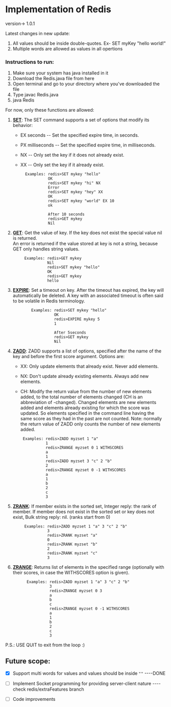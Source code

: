 # Implementation of Redis
version-> 1.0.1

Latest changes in new update:
1. All values should be inside double-quotes. Ex- SET myKey "hello world!"
2. Multiple words are allowed as values in all opertions

### Instructions to run:
1. Make sure your system has java installed in it
2. Download the Redis.java file from here
3. Open terminal and go to your directory where you've downloaded the file
4. Type javac Redis.java
5. java Redis


For now, only these functions are allowed:
1. **[SET](https://redis.io/commands/set)**: The SET command supports a set of options that modify its behavior:
    - EX seconds -- Set the specified expire time, in seconds.
    - PX milliseconds -- Set the specified expire time, in milliseconds.
    - NX -- Only set the key if it does not already exist.
    - XX -- Only set the key if it already exist.
        
            Examples: redis>SET mykey "hello"
                      OK
                      redis>SET mykey "hi" NX
                      Error
                      redis>SET mykey "hey" XX
                      OK
                      redis>SET mykey "world" EX 10
                      ok
                  
                      After 10 seconds
                      redis>GET mykey
                      Nil

2. **[GET](https://redis.io/commands/get)**: Get the value of key. If the key does not exist the special value nil is returned.<br>
            An error is returned if the value stored at key is not a string, because GET only handles string values.
            
            Examples: redis>GET mykey
                      Nil
                      redis>SET mykey "hello"
                      OK
                      redis>GET mykey
                      hello
                      
 3. **[EXPIRE](https://redis.io/commands/expire)**: Set a timeout on key. After the timeout has expired, the key will automatically be deleted. A key with an associated                     timeout is often said to be volatile in Redis terminology.
 
                Examples: redis>SET mykey "hello"
                          OK
                          redis>EXPIRE mykey 5
                          1
                          
                          After 5seconds                          
                          redis>GET mykey
                          Nil
                          
 4. **[ZADD](https://redis.io/commands/zadd)**: ZADD supports a list of options, specified after the name of the key and before the first score argument. Options are:

     - XX: Only update elements that already exist. Never add elements.
     - NX: Don't update already existing elements. Always add new elements.
     - CH: Modify the return value from the number of new elements added, to the total number of elements changed (CH is an abbreviation        of -changed). Changed elements are new elements added and elements already existing for which the score was updated. So elements        specified in the command line having the same score as they had in the past are not counted. Note: normally the return value of          ZADD only counts the number of new elements added. 
     
            Examples: redis>ZADD myzset 1 "a"
                      1
                      redis>ZRANGE myzset 0 1 WITHSCORES
                      a
                      1
                      redis>ZADD myzset 3 "c" 2 "b"
                      2
                      redis>ZRANGE myzset 0 -1 WITHSCORES
                      a
                      1
                      b 
                      2
                      c 
                      3
                 
5. **[ZRANK](https://redis.io/commands/zrank)**: If member exists in the sorted set, Integer reply: the rank of member.
If member does not exist in the sorted set or key does not exist, Bulk string reply: nil. (ranks start from 0)

            Examples: redis>ZADD myzset 1 "a" 3 "c" 2 "b"
                      3
                      redis>ZRANK myzset "a"
                      0
                      redis>ZRANK myzset "b"
                      2
                      redis>ZRANK myzset "c"
                      3
                      
6. **[ZRANGE](https://redis.io/commands/zrange)**: Returns list of elements in the specified range (optionally with their scores, in case the WITHSCORES option is given).

             Examples: redis>ZADD myzset 1 "a" 3 "c" 2 "b"
                       3
                       redis>ZRANGE myzset 0 3
                       a
                       b
                       c
                       redis>ZRANGE myzset 0 -1 WITHSCORES
                       a
                       1
                       b
                       2
                       c
                       3
               
  P.S.: USE QUIT to exit from the loop :)
  
  ## Future scope:
  - [x] Support multi words for values and values should be inside `""`  ----DONE
  - [ ] Implement Socket programming for providing server-client nature  ----check redis/extraFeatures branch
  - [ ] Code improvements
  
